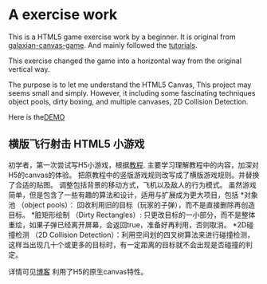 # A exercise work
This is a HTML5 game exercise work by a beginner.
It is original from [galaxian-canvas-game](https://github.com/straker/galaxian-canvas-game).
And mainly followed the [tutorials](http://blog.sklambert.com/html5-canvas-game-panning-a-background/).

This exercise changed the game into a horizontal way from the original vertical way.

The purpose is to let me understand the HTML5 Canvas,
This project may seems small and simply.
However, it including some fascinating techniques object pools, dirty boxing, and multiple canvases, 2D Collision Detection.

Here is the[DEMO](http://htmlpreview.github.com/?https://github.com/QiaoranC/SpaceShooterExercise17.7/blob/master/SpaceShooter.html)

## 横版飞行射击 HTML5 小游戏
初学者，第一次尝试写H5小游戏，根据[教程](http://blog.sklambert.com/html5-canvas-game-panning-a-background/).
主要学习理解教程中的内容，加深对H5的canvas的体验。
把原教程中的竖版游戏规则改写成了横版游戏规则。并替换了合适的贴图。
调整包括背景的移动方式，飞机以及敌人的行为模式。
虽然游戏简单，但是包含了一些有趣的算法和设计，适用与扩展成为更大项目，包括
*对象池 （object pools）： 回收利用旧的目标（玩家的子弹），而不是直接删除再创造目标。
*脏矩形绘制 （Dirty Rectangles）: 只更改目标的一小部分，而不是整体重绘，如果子弹已经离开屏幕，会返回true，准备好再利用，否则取消。
*2D碰撞检测 （2D Collision Detection）：利用空间划的四叉树算法来进行碰撞检测，这样当出现几十个或更多的目标时，有一定距离的目标就不会出现是否碰撞的判定。

详情可见[博客](http://blog.csdn.net/qiaoranc/article/details/76539907)
利用了H5的原生canvas特性。
